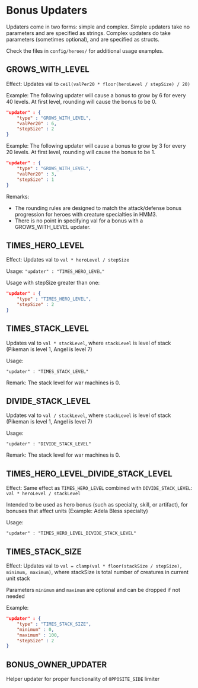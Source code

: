 # Bonus Updaters

Updaters come in two forms: simple and complex. Simple updaters take no
parameters and are specified as strings. Complex updaters do take
parameters (sometimes optional), and are specified as structs.

Check the files in `config/heroes/` for additional usage examples.

## GROWS_WITH_LEVEL

Effect: Updates val to `ceil(valPer20 * floor(heroLevel / stepSize) / 20)`

Example: The following updater will cause a bonus to grow by 6 for every 40 levels. At first level, rounding will cause the bonus to be 0.

```json
"updater" : {
    "type" : "GROWS_WITH_LEVEL",
    "valPer20" : 6,
    "stepSize" : 2
}
```

Example: The following updater will cause a bonus to grow by 3 for every 20 levels. At first level, rounding will cause the bonus to be 1.

```json
"updater" : {
    "type" : "GROWS_WITH_LEVEL",
    "valPer20" : 3,
    "stepSize" : 1
}
```

Remarks:

- The rounding rules are designed to match the attack/defense bonus progression for heroes with creature specialties in HMM3.
- There is no point in specifying val for a bonus with a GROWS_WITH_LEVEL updater.

## TIMES_HERO_LEVEL

Effect: Updates val to `val * heroLevel / stepSize`

Usage: `"updater" : "TIMES_HERO_LEVEL"`

Usage with stepSize greater than one:

```json
"updater" : {
    "type" : "TIMES_HERO_LEVEL",
    "stepSize" : 2
}
```

## TIMES_STACK_LEVEL

Updates val to `val * stackLevel`, where `stackLevel` is level of stack (Pikeman is level 1, Angel is level 7)

Usage:

`"updater" : "TIMES_STACK_LEVEL"`

Remark: The stack level for war machines is 0.

## DIVIDE_STACK_LEVEL

Updates val to `val / stackLevel`, where `stackLevel` is level of stack (Pikeman is level 1, Angel is level 7)

Usage:

`"updater" : "DIVIDE_STACK_LEVEL"`

Remark: The stack level for war machines is 0.

## TIMES_HERO_LEVEL_DIVIDE_STACK_LEVEL

Effect: Same effect as `TIMES_HERO_LEVEL` combined with `DIVIDE_STACK_LEVEL`: `val * heroLevel / stackLevel`

Intended to be used as hero bonus (such as specialty, skill, or artifact), for bonuses that affect units (Example: Adela Bless specialty)

Usage:

`"updater" : "TIMES_HERO_LEVEL_DIVIDE_STACK_LEVEL"`

## TIMES_STACK_SIZE

Effect: Updates val to `val = clamp(val * floor(stackSize / stepSize), minimum, maximum)`, where stackSize is total number of creatures in current unit stack

Parameters `minimum` and `maximum` are optional and can be dropped if not needed

Example:

```json
"updater" : {
    "type" : "TIMES_STACK_SIZE",
    "minimum" : 0,
    "maximum" : 100,
    "stepSize" : 2
}
```

## BONUS_OWNER_UPDATER

Helper updater for proper functionality of `OPPOSITE_SIDE` limiter
